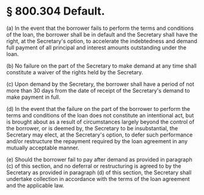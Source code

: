 # § 800.304   Default.

(a) In the event that the borrower fails to perform the terms and conditions of the loan, the borrower shall be in default and the Secretary shall have the right, at the Secretary's option, to accelerate the indebtedness and demand full payment of all principal and interest amounts outstanding under the loan.


(b) No failure on the part of the Secretary to make demand at any time shall constitute a waiver of the rights held by the Secretary.


(c) Upon demand by the Secretary, the borrower shall have a period of not more than 30 days from the date of receipt of the Secretary's demand to make payment in full.


(d) In the event that the failure on the part of the borrower to perform the terms and conditions of the loan does not constitute an intentional act, but is brought about as a result of circumstances largely beyond the control of the borrower, or is deemed by, the Secretary to be insubstantial, the Secretary may elect, at the Secretary's option, to defer such performance and/or restructure the repayment required by the loan agreement in any mutually acceptable manner.


(e) Should the borrower fail to pay after demand as provided in paragraph (c) of this section, and no deferral or restructuring is agreed to by the Secretary as provided in paragraph (d) of this section, the Secretary shall undertake collection in accordance with the terms of the loan agreement and the applicable law.





